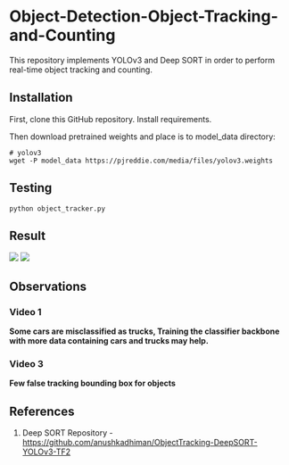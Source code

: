 # Object-Detection-Object-Tracking-and-Counting

This repository implements YOLOv3 and Deep SORT in order to perform real-time object tracking and counting.

## Installation

First, clone this GitHub repository. Install requirements.

Then download pretrained weights and place is to model_data directory:
```
# yolov3
wget -P model_data https://pjreddie.com/media/files/yolov3.weights
``````

## Testing

```
python object_tracker.py
````

## Result
![](https://github.com/Akhil-Tony/Object-Detection-Object-Tracking-and-Counting/blob/master/track_1.gif) 
![](https://github.com/Akhil-Tony/Object-Detection-Object-Tracking-and-Counting/blob/master/track_3.gif)

## Observations
### Video 1
__Some cars are misclassified as trucks, Training the classifier backbone with more data containing cars and trucks may help.__
### Video 3
__Few false tracking bounding box for objects__
## References
1. Deep SORT Repository - https://github.com/anushkadhiman/ObjectTracking-DeepSORT-YOLOv3-TF2
